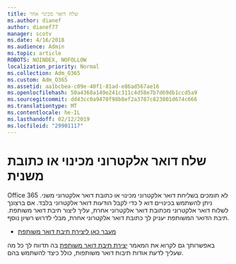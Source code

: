 ```yaml
---
title: שלח דואר מכינוי אחר
ms.author: dianef
author: dianef77
manager: scotv
ms.date: 4/16/2018
ms.audience: Admin
ms.topic: article
ROBOTS: NOINDEX, NOFOLLOW
localization_priority: Normal
ms.collection: Adm_O365
ms.custom: Adm_O365
ms.assetid: aa1bcbea-c09e-40f1-81ad-e86ad567ae16
ms.openlocfilehash: 50a4368a149e241c311c4d58e7b7d69db1ccd5a9
ms.sourcegitcommit: dd43cc0a9470f98b8ef2a3787c823801d674c666
ms.translationtype: MT
ms.contentlocale: he-IL
ms.lasthandoff: 02/12/2019
ms.locfileid: "29901117"
---
```

# <a name="send-email-from-an-alias-or-secondary-address"></a>שלח דואר אלקטרוני מכינוי או כתובת משנית

Office 365 לא תומכים בשליחת דואר אלקטרוני מכינוי או כתובת דואר אלקטרוני משני. ניתן להשתמש בכינויים דוא ל כדי לקבל הודעות דואר אלקטרוני בלבד. אם ברצונך לשלוח דואר אלקטרוני מכתובת דואר אלקטרוני אחרת, עליך ליצור תיבת דואר משותפת. תיבת הדואר המשותפת יעניק לך כתובת דואר אלקטרוני אחרת, מבלי לדרוש רשיון נוסף. 
  
- [מעבר כאן ליצירת תיבת דואר משותפת](https://portal.office.com/AdminPortal/Home#/AssistedGuide/addemailoptions)
    
באפשרותך גם לקרוא את המאמר [יצירת תיבת דואר משותפת](https://support.office.com/article/871a246d-3acd-4bba-948e-5de8be0544c9) בה תדווח לך כל מה שעליך לדעת אודות תיבות דואר משותפות, כולל כיצד להשתמש בהם. 
  

